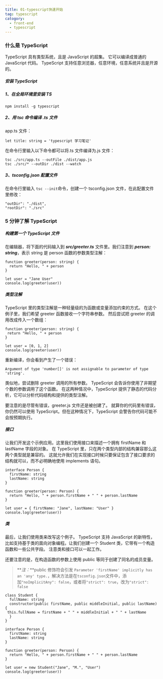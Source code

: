```yaml
---
title: 01-typescript快速开始
tag: typescript
catogory:
  - front-end
  - typescript
---
```


### 什么是 TypeScript

TypeScript 具有类型系统，且是 JavaScript 的超集。 它可以编译成普通的 JavaScript 代码。 TypeScript 支持任意浏览器，任意环境，任意系统并且是开源的。

##### 安装 TypeScript

##### 1、在全局环境里安装 TS

```
npm install -g typescript
```

##### 2、用 tsc 命令编译 .ts 文件

app.ts 文件：

```
let title: string = 'typescript 学习笔记'
```

在命令行里输入以下命令都可以将.ts 文件编译为.js 文件：

```
tsc ./src/app.ts --outFile ./dist/app.js
tsc ./src/* --outDir ./dist --watch
```

##### 3、tsconfig.json 配置文件

在命令行里输入 `tsc --init`命令，创建一个 tsconfig.json 文件，在此配置文件里修改：

```
"outDir": "./dist",
"rootDir": "./src"
```

### 5 分钟了解 TypeScript

##### 构建第一个 TypeScript 文件

在编辑器，将下面的代码输入到 **_src/greeter.ts_** 文件里。我们注意到 **_person: string_**，表示 string 是 person 函数的参数类型注解：

```
function greeter(person: string) {
  return "Hello, " + person
}

let user = "Jane User"
console.log(greeter(user))
```

##### 类型注解

TypeScript 里的类型注解是一种轻量级的为函数或变量添加约束的方式。 在这个例子里，我们希望 greeter 函数接收一个字符串参数。 然后尝试把 greeter 的调用改成传入一个数组：

```
function greeter(person: string) {
 return "Hello, " + person
}

let user = [0, 1, 2]
console.log(greeter(user))
```

重新编译，你会看到产生了一个错误：

```
Argument of type 'number[]' is not assignable to parameter of type 'string'.
```

类似地，尝试删除 greeter 调用的所有参数。 TypeScript 会告诉你使用了非期望个数的参数调用了这个函数。 在这两种情况中，TypeScript 提供了静态的代码分析，它可以分析代码结构和提供的类型注解。

要注意的是尽管有错误，greeter.js 文件还是被创建了。 就算你的代码里有错误，你仍然可以使用 TypeScript。但在这种情况下，TypeScript 会警告你代码可能不会按预期执行。

##### 接口

让我们开发这个示例应用。这里我们使用接口来描述一个拥有 firstName 和 lastName 字段的对象。 在 TypeScript 里，只在两个类型内部的结构兼容那么这两个类型就是兼容的。 这就允许我们在实现接口时候只要保证包含了接口要求的结构就可以，而不必明确地使用 implements 语句。

```
interface Person {
  firstName: string
  lastName: string
}

function greeter(person: Person) {
  return "Hello, " + person.firstName + " " + person.lastName
}

let user = { firstName: "Jane", lastName: "User" }
console.log(greeter(user))
```

##### 类

最后，让我们使用类来改写这个例子。 TypeScript 支持 JavaScript 的新特性，比如支持基于类的面向对象编程。让我们创建一个 Student 类，它带有一个构造函数和一些公共字段。 注意类和接口可以一起工作。

还要注意的是，在构造函数的参数上使用 public 等同于创建了同名的成员变量。

> **_注：_**public 修饰符会引发 `Parameter 'firstName' implicitly has an 'any' type.`，解决方法是在`tsconfig.json`文件中，添加`"noImplicitAny": false`，或者将`"strict": true`，改为`"strict": false`

```
class Student {
  fullName: string
  constructor(public firstName, public middleInitial, public lastName) {
 this.fullName = firstName + " " + middleInitial + " " + lastName
  }
}

interface Person {
  firstName: string
  lastName: string
}

function greeter(person: Person) {
  return "Hello, " + person.firstName + " " + person.lastName
}

let user = new Student("Jane", "M.", "User")
console.log(greeter(user))
```
